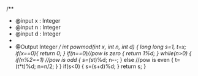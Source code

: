 /**
 * @input x : Integer
 * @input n : Integer
 * @input d : Integer
 * 
 * @Output Integer
 */
int powmod(int x, int n, int d) {
    long long s=1, t=x;
        if(x==0){
        return 0;
    }
    if(n==0)//pow is zero
    {
        return 1%d;
    }
    while(n>0)
    {
        if(n%2==1) //pow is odd
        {
        s=(s*t)%d;
        n--;
    }
    else //pow is even 
    {
        t=(t*t)%d;
        n=n/2;
    }
    }
    if(s<0)
{
    s=(s+d)%d;
}
return s;
}
